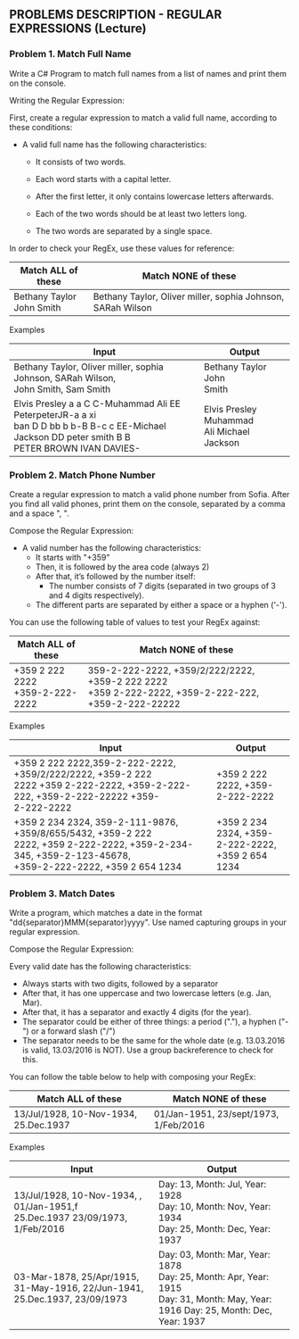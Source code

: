 ## PROBLEMS DESCRIPTION - REGULAR EXPRESSIONS (Lecture)


### Problem 1.	Match Full Name
Write a C# Program to match full names from a list of names and print them on the console.

Writing the Regular Expression:

First, create a regular expression to match a valid full name, according to these conditions:

+	A valid full name has the following characteristics:

    +	It consists of two words.

    +	Each word starts with a capital letter.

    +	After the first letter, it only contains lowercase letters afterwards.

    +	Each of the two words should be at least two letters long.

    +	The two words are separated by a single space.

In order to check your RegEx, use these values for reference:

| Match ALL of these      | Match NONE of these |
| --------- | -----|
| Bethany Taylor <br> John Smith  | Bethany Taylor, Oliver miller, sophia Johnson, SARah Wilson |

Examples

| Input     | Output |
| --------- | -----|
| Bethany Taylor, Oliver miller, sophia Johnson, SARah Wilson, <br> John Smith, Sam	        Smith  | Bethany Taylor John <br> Smith |
| Elvis Presley a a C C-Muhammad Ali EE PeterpeterJR-a a xi <br> ban D D bb b b-B B-c c EE-Michael Jackson DD peter smith B B <br> PETER BROWN IVAN DAVIES- | Elvis Presley Muhammad <br> Ali Michael Jackson |

### Problem 2.	Match Phone Number
Create a regular expression to match a valid phone number from Sofia. After you find all valid phones, print them on the console, separated by a comma and a space ", ".

Compose the Regular Expression:
+ A valid number has the following characteristics:
    +	It starts with "+359"
    +	Then, it is followed by the area code (always 2)
    +	After that, it’s followed by the number itself:
        +	The number consists of 7 digits (separated in two groups of 3 and 4 digits respectively). 
    +	The different parts are separated by either a space or a hyphen ('-').
    
You can use the following table of values to test your RegEx against:

| Match ALL of these      | Match NONE of these |
| --------- | -----|
| +359 2 222 2222 <br> +359-2-222-2222 | 359-2-222-2222, +359/2/222/2222, +359-2 222 2222 <br> +359 2-222-2222, +359-2-222-222, +359-2-222-22222 |

Examples

| Input     | Output |
| --------- | -----|
| +359 2 222 2222,359-2-222-2222, +359/2/222/2222, +359-2 222 <br> 2222 +359 2-222-2222, +359-2-222-222, +359-2-222-22222 +359- <br> 2-222-2222 | +359 2 222 2222, +359- <br> 2-222-2222 |
| +359 2 234 2324, 359-2-111-9876, +359/8/655/5432, +359-2 222 <br> 2222, +359 2-222-2222, +359-2-234-345, +359-2-123-45678, <br> +359-2-222-2222, +359 2 654 1234 | +359 2 234 2324, +359- <br> 2-222-2222, +359 2 654 <br> 1234 |

### Problem 3.	Match Dates
Write a program, which matches a date in the format "dd{separator}MMM{separator}yyyy". Use named capturing groups in your regular expression.

Compose the Regular Expression:

Every valid date has the following characteristics:
+	Always starts with two digits, followed by a separator
+	After that, it has one uppercase and two lowercase letters (e.g. Jan, Mar).
+	After that, it has a separator and exactly 4 digits (for the year).
+	The separator could be either of three things: a period ("."), a hyphen ("-") or a forward slash ("/")
+	The separator needs to be the same for the whole date (e.g. 13.03.2016 is valid, 13.03/2016 is NOT). Use a group backreference to check for this.

You can follow the table below to help with composing your RegEx:

| Match ALL of these      | Match NONE of these |
| --------- | -----|
| 13/Jul/1928, 10-Nov-1934, 25.Dec.1937 | 01/Jan-1951, 23/sept/1973, 1/Feb/2016 |

Examples

| Input     | Output |
| --------- | -----|
| 13/Jul/1928, 10-Nov-1934, , 01/Jan-1951,f <br> 25.Dec.1937 23/09/1973, 1/Feb/2016 | Day: 13, Month: Jul, Year: 1928 <br> Day: 10, Month: Nov, Year: 1934 <br> Day: 25, Month: Dec, Year: 1937 |
| 03-Mar-1878, 25/Apr/1915, 31-May-1916, 22/Jun-1941, <br> 25.Dec.1937, 23/09/1973 | Day: 03, Month: Mar, Year: 1878 <br> Day: 25, Month: Apr, Year: 1915 <br> Day: 31, Month: May, Year: 1916 Day: 25, Month: Dec, Year: 1937 |
